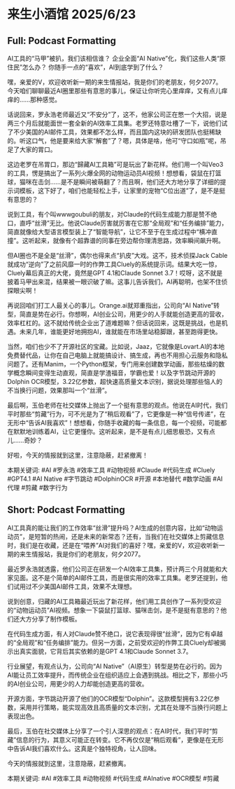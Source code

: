 # 来生小酒馆 2025/6/23

## Full: Podcast Formatting 

AI工具的“马甲”被扒，我们该相信谁？
企业全面“AI Native”化，我们这些人类“原住民”怎么办？
你随手一点的“喜欢”，AI到底学到了什么？

嘿，亲爱的V，欢迎收听新一期的来生情报站，我是你们的老朋友，何夕2077。今天咱们聊聊最近AI圈里那些有意思的事儿，保证让你听完心里痒痒，又有点儿痒痒的……那种感觉。

话说回来，罗永浩老师最近又“不安分”了，这不，他家公司正在憋一个大招，说是两三个月后就能面世一套全新的AI效率工具集。老罗还特意吐槽了一下，说他们试了不少美国的AI邮件工具，效果都不怎么样，而且国内这块的研发团队也挺稀缺的。听这口气，他是要来给大家“解套”了？嗯，具体是啥，他可“守口如瓶”呢，吊足了大家的胃口。

这边老罗在吊胃口，那边“歸藏AI工具箱”可是玩出了新花样。他们用一个叫Veo3的工具，愣是搞出了一系列火爆全网的动物运动员AI视频！想想看，袋鼠在打篮球，猫咪在击剑……是不是瞬间被萌翻了？而且啊，他们还大方地分享了详细的提示词模板，这下好了，咱们也能轻松上手，让家里的宠物“C位出道”了，是不是挺有意思的？

说到工具，有个叫wwwgoubuli的朋友，对Claude的代码生成能力那是赞不绝口，直呼“丝滑”无比。他说Claude厉害就厉害在它那“全局观”和“任务编排”能力，简直就像给大型语言模型装上了“智能导航”，让它不至于在生成过程中“横冲直撞”。这听起来，就像有个超靠谱的同事在旁边帮你理清思路，效率瞬间飙升啊。

但AI圈也不是全是“丝滑”，偶尔也得来点“扒皮”大戏。这不，技术侦探Jack Cable就成功“逆向”了之前风靡一时的作弊工具Cluely的系统提示词。结果大吃一惊，Cluely幕后真正的大佬，竟然是GPT 4.1和Claude Sonnet 3.7！哎呀，这不就是披着马甲出来混，结果被一眼识破了嘛。这事儿告诉我们，AI再聪明，也架不住侦探眼尖啊！

再说回咱们打工人最关心的事儿。Orange.ai就郑重指出，公司向“AI Native”转型，简直是势在必行。你想啊，AI创业公司，用更少的人手就能创造更高的营收，效率杠杠的。这不就给传统企业出了道难题嘛？但话说回来，这既是挑战，也是机遇。未来几年，谁能更好地拥抱AI，谁就能在市场里站稳脚跟，甚至跑得更快。

当然，咱们也少不了开源社区的宝藏。比如说，Jaaz，它就像是Lovart.AI的本地免费替代品，让你在自己电脑上就能搞设计、搞生成，再也不用担心云服务和隐私问题了。还有Manim，一个Python框架，专门用来创建数学动画，那些枯燥的数学概念瞬间变得生动直观，简直是学渣福音，学霸也爱！以及字节跳动开源的Dolphin OCR模型，3.22亿参数，超快速高质量文本识别，据说处理那些恼人的不当换行问题，效果那叫一个“丝滑”。

最后啊，玉伯老师在社交媒体上抛出了一个挺有意思的观点。他说在AI时代，我们平时那些“剪藏”行为，可不光是为了“稍后观看”了，它更像是一种“信号传递”，在无形中“告诉AI我喜欢”！想想看，你随手收藏的每一条信息，每一个视频，可能都在默默地训练着AI，让它更懂你。这听起来，是不是有点儿细思极恐，又有点儿……奇妙？

好啦，今天的情报就到这里，注意隐蔽，赶紧撤离！

本期关键词:
#AI #罗永浩 #效率工具 #动物视频 #Claude #代码生成 #Cluely #GPT4.1 #AI Native #字节跳动 #DolphinOCR #开源 #本地替代 #数学动画 #AI代理 #剪藏 #数字行为

## Short: Podcast Formatting 

AI工具真的能让我们的工作效率“丝滑”提升吗？AI生成的创意内容，比如“动物运动员”，是短暂的热闹，还是未来的新常态？还有，当我们在社交媒体上剪藏信息时，我们是在收藏，还是在“喂养”AI对我们的喜好？嘿，亲爱的V，欢迎收听新一期的来生情报站，我是你们的老朋友，何夕2077。

最近罗永浩就透露，他们公司正在研发一个AI效率工具集，预计两三个月就能和大家见面。这不是个简单的AI邮件工具，而是很实用的效率工具集。老罗还提到，他们试用过不少美国AI邮件工具，效果不太理想。

说到创意，归藏的AI工具箱最近玩出了新花样，他们用工具创作了一系列受欢迎的“动物运动员”AI视频。想象一下袋鼠打篮球、猫咪击剑，是不是挺有意思的？他们还大方分享了制作模板。

在代码生成方面，有人对Claude赞不绝口，说它表现得很“丝滑”，因为它有卓越的“全局观”和“任务编排”能力。但另一方面，之前受欢迎的作弊工具Cluely却被揭示出真实面貌，它背后其实依赖的是GPT 4.1和Claude Sonnet 3.7。

行业展望，有观点认为，公司向“AI Native”（AI原生）转型是势在必行的。因为AI能让员工效率提升，而传统企业在组织适应上会遇到挑战。相比之下，那些小巧的AI创业公司，用更少的人力却能创造更高的营收。

开源方面，字节跳动开源了他们的OCR模型“Dolphin”。这款模型拥有3.22亿参数，采用并行策略，能实现高效且高质量的文本识别，尤其在处理不当换行问题上表现出色。

最后，玉伯在社交媒体上分享了一个引人深思的观点：在AI时代，我们平时“剪藏”信息的行为，其意义可能正在转变。它不再仅仅是“稍后观看”，更像是在无形中告诉AI我们喜欢什么。这真是个独特视角，让人回味。

今天的情报就到这里，注意隐蔽，赶紧撤离。

本期关键词:
#AI
#效率工具
#动物视频
#代码生成
#AInative
#OCR模型
#剪藏